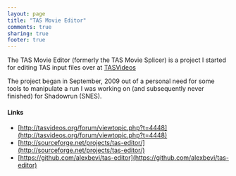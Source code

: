 ```yaml
---
layout: page
title: "TAS Movie Editor"
comments: true
sharing: true
footer: true
---
```


The TAS Movie Editor (formerly the TAS Movie Splicer) is a project I started for editing TAS input files over at [TASVideos](http://tasvideos.org)

The project began in September, 2009 out of a personal need for some tools to manipulate a run I was working on (and subsequently never finished) for Shadowrun (SNES).

#### Links

* [http://tasvideos.org/forum/viewtopic.php?t=4448](http://tasvideos.org/forum/viewtopic.php?t=4448)
* [http://sourceforge.net/projects/tas-editor/](http://sourceforge.net/projects/tas-editor/)
* [https://github.com/alexbevi/tas-editor](https://github.com/alexbevi/tas-editor)